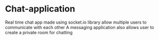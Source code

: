 # Chat-application
Real time chat app made using socket.io library allow multiple users to communicate with each other 
A messaging application also allows user to create a private room for chatting 
